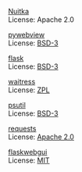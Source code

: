 [Nuitka](https://github.com/Nuitka/Nuitka)<br/>
License: Apache 2.0<br/>

[pywebview](https://github.com/r0x0r/pywebview)<br/>
License: [BSD-3](docs/license/pywebview.txt)<br/>

[flask](https://github.com/pallets/flask)<br/>
License: [BSD-3](docs/license/flask.txt)<br/>

[waitress](https://github.com/Pylons/waitress)<br/>
License: [ZPL](docs/waitress/waitress.txt)<br/>

[psutil](https://github.com/giampaolo/psutil)<br/>
License: [BSD-3](docs/license/psutil.txt)<br/>

[requests](https://github.com/psf/requests)<br/>
License: [Apache 2.0](docs/license/requests.txt)<br/>

[flaskwebgui](https://github.com/ClimenteA/flaskwebgui)<br/>
License: [MIT](docs/license/flaskwebgui.txt)<br/>
